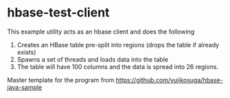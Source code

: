 hbase-test-client
=================

This example utility acts as an hbase client and does the following

1. Creates an HBase table pre-split into regions (drops the table if already exists)
2. Spawns a set of threads and loads data into the table
3. The table will have 100 columns and the data is spread into 26 regions. 



Master template for the program from https://github.com/yujikosuga/hbase-java-sample
